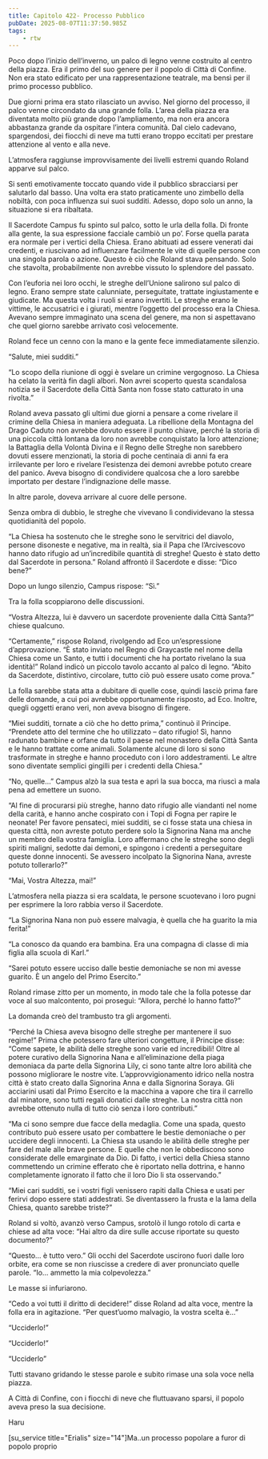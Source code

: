 ```yaml
---
title: Capitolo 422- Processo Pubblico
pubDate: 2025-08-07T11:37:50.985Z
tags:
    - rtw
---
```







Poco dopo l’inizio dell’inverno, un palco di legno venne costruito al centro della piazza. Era il primo del suo genere per il popolo di Città di Confine. Non era stato edificato per una rappresentazione teatrale, ma bensì per il primo processo pubblico.


Due giorni prima era stato rilasciato un avviso. Nel giorno del processo, il palco venne circondato da una grande folla. L’area della piazza era diventata molto più grande dopo l’ampliamento, ma non era ancora abbastanza grande da ospitare l’intera comunità. Dal cielo cadevano, spargendosi, dei fiocchi di neve ma tutti erano troppo eccitati per prestare attenzione al vento e alla neve.


L’atmosfera raggiunse improvvisamente dei livelli estremi quando Roland apparve sul palco.


Si sentì emotivamente toccato quando vide il pubblico sbracciarsi per salutarlo dal basso. Una volta era stato praticamente uno zimbello della nobiltà, con poca influenza sui suoi sudditi. Adesso, dopo solo un anno, la situazione si era ribaltata.


Il Sacerdote Campus fu spinto sul palco, sotto le urla della folla. Di fronte alla gente, la sua espressione facciale cambiò un po’. Forse quella parata era normale per i vertici della Chiesa. Erano abituati ad essere venerati dai credenti, e riuscivano ad influenzare facilmente le vite di quelle persone con una singola parola o azione. Questo è ciò che Roland stava pensando. Solo che stavolta, probabilmente non avrebbe vissuto lo splendore del passato.


Con l’euforia nei loro occhi, le streghe dell’Unione salirono sul palco di legno. Erano sempre state calunniate, perseguitate, trattate ingiustamente e giudicate. Ma questa volta i ruoli si erano invertiti. Le streghe erano le vittime, le accusatrici e i giurati, mentre l’oggetto del processo era la Chiesa. Avevano sempre immaginato una scena del genere, ma non si aspettavano che quel giorno sarebbe arrivato così velocemente.


Roland fece un cenno con la mano e la gente fece immediatamente silenzio.


“Salute, miei sudditi.”


“Lo scopo della riunione di oggi è svelare un crimine vergognoso. La Chiesa ha celato la verità fin dagli albori. Non avrei scoperto questa scandalosa notizia se il Sacerdote della Città Santa non fosse stato catturato in una rivolta.”


Roland aveva passato gli ultimi due giorni a pensare a come rivelare il crimine della Chiesa in maniera adeguata. La ribellione della Montagna del Drago Caduto non avrebbe dovuto essere il punto chiave, perché la storia di una piccola città lontana da loro non avrebbe conquistato la loro attenzione; la Battaglia della Volontà Divina e il Regno delle Streghe non sarebbero dovuti essere menzionati, la storia di poche centinaia di anni fa era irrilevante per loro e rivelare l’esistenza dei demoni avrebbe potuto creare del panico. Aveva bisogno di condividere qualcosa che a loro sarebbe importato per destare l’indignazione delle masse.


In altre parole, doveva arrivare al cuore delle persone.


Senza ombra di dubbio, le streghe che vivevano lì condividevano la stessa quotidianità del popolo.


“La Chiesa ha sostenuto che le streghe sono le servitrici del diavolo, persone disoneste e negative, ma in realtà, sia il Papa che l’Arcivescovo hanno dato rifugio ad un’incredibile quantità di streghe! Questo è stato detto dal Sacerdote in persona.” Roland affrontò il Sacerdote e disse: “Dico bene?”


Dopo un lungo silenzio, Campus rispose: “Sì.”


Tra la folla scoppiarono delle discussioni.


“Vostra Altezza, lui è davvero un sacerdote proveniente dalla Città Santa?” chiese qualcuno.


“Certamente,” rispose Roland, rivolgendo ad Eco un’espressione d’approvazione. “Ѐ stato inviato nel Regno di Graycastle nel nome della Chiesa come un Santo, e tutti i documenti che ha portato rivelano la sua identità!” Roland indicò un piccolo tavolo accanto al palco di legno. “Abito da Sacerdote, distintivo, circolare, tutto ciò può essere usato come prova.”


La folla sarebbe stata atta a dubitare di quelle cose, quindi lasciò prima fare delle domande, a cui poi avrebbe opportunamente risposto, ad Eco. Inoltre, quegli oggetti erano veri, non aveva bisogno di fingere.


“Miei sudditi, tornate a ciò che ho detto prima,” continuò il Principe. “Prendete atto del termine che ho utilizzato – dato rifugio! Sì, hanno radunato bambine e orfane da tutto il paese nel monastero della Città Santa e le hanno trattate come animali. Solamente alcune di loro si sono trasformate in streghe e hanno proceduto con i loro addestramenti. Le altre sono diventate semplici gingilli per i credenti della Chiesa.”


“No, quelle…” Campus alzò la sua testa e aprì la sua bocca, ma riuscì a mala pena ad emettere un suono.


“Al fine di procurarsi più streghe, hanno dato rifugio alle viandanti nel nome della carità, e hanno anche cospirato con i Topi di Fogna per rapire le neonate! Per favore pensateci, miei sudditi, se ci fosse stata una chiesa in questa città, non avreste potuto perdere solo la Signorina Nana ma anche un membro della vostra famiglia. Loro affermano che le streghe sono degli spiriti maligni, sedotte dai demoni, e spingono i credenti a perseguitare queste donne innocenti. Se avessero incolpato la Signorina Nana, avreste potuto tollerarlo?”


“Mai, Vostra Altezza, mai!”


L’atmosfera nella piazza si era scaldata, le persone scuotevano i loro pugni per esprimere la loro rabbia verso il Sacerdote.


“La Signorina Nana non può essere malvagia, è quella che ha guarito la mia ferita!”


“La conosco da quando era bambina. Era una compagna di classe di mia figlia alla scuola di Karl.”


“Sarei potuto essere ucciso dalle bestie demoniache se non mi avesse guarito. Ѐ un angelo del Primo Esercito.”


Roland rimase zitto per un momento, in modo tale che la folla potesse dar voce al suo malcontento, poi proseguì: “Allora, perché lo hanno fatto?”


La domanda creò del trambusto tra gli argomenti.


“Perché la Chiesa aveva bisogno delle streghe per mantenere il suo regime!” Prima che potessero fare ulteriori congetture, il Principe disse: “Come sapete, le abilità delle streghe sono varie ed incredibili! Oltre al potere curativo della Signorina Nana e all’eliminazione della piaga demoniaca da parte della Signorina Lily, ci sono tante altre loro abilità che possono migliorare le nostre vite. L’approvvigionamento idrico nella nostra città è stato creato dalla Signorina Anna e dalla Signorina Soraya. Gli acciarini usati dal Primo Esercito e la macchina a vapore che tira il carrello dal minatore, sono tutti regali donatici dalle streghe. La nostra città non avrebbe ottenuto nulla di tutto ciò senza i loro contributi.”


“Ma ci sono sempre due facce della medaglia. Come una spada, questo contributo può essere usato per combattere le bestie demoniache o per uccidere degli innocenti. La Chiesa sta usando le abilità delle streghe per fare del male alle brave persone. E quelle che non le obbediscono sono considerate delle emarginate da Dio. Di fatto, i vertici della Chiesa stanno commettendo un crimine efferato che è riportato nella dottrina, e hanno completamente ignorato il fatto che il loro Dio li sta osservando.”


“Miei cari sudditi, se i vostri figli venissero rapiti dalla Chiesa e usati per ferirvi dopo essere stati addestrati. Se diventassero la frusta e la lama della Chiesa, quanto sarebbe triste?”


Roland si voltò, avanzò verso Campus, srotolò il lungo rotolo di carta e chiese ad alta voce: “Hai altro da dire sulle accuse riportate su questo documento?”


“Questo… è tutto vero.” Gli occhi del Sacerdote uscirono fuori dalle loro orbite, era come se non riuscisse a credere di aver pronunciato quelle parole. “Io… ammetto la mia colpevolezza.”


Le masse si infuriarono.


“Cedo a voi tutti il diritto di decidere!” disse Roland ad alta voce, mentre la folla era in agitazione. “Per quest’uomo malvagio, la vostra scelta è…”


“Ucciderlo!”


“Ucciderlo!”


“Ucciderlo”


Tutti stavano gridando le stesse parole e subito rimase una sola voce nella piazza.


A Città di Confine, con i fiocchi di neve che fluttuavano sparsi, il popolo aveva preso la sua decisione.






Haru






[su_service title="Erialis" size="14"]Ma..un processo popolare a furor di popolo proprio
                                


                                



